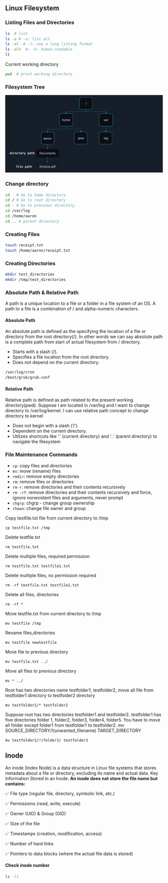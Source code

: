 ## Linux Filesystem

### Listing Files and Directories

```bash
ls  # list
ls -a # -a: list all
ls -al  # -l: use a long listing format
ls -alh  #: -h: human-readable
ll 
```
Current working directory
```bash
pwd  # print working directory
```




### Filesystem Tree
![image alt](https://github.com/mohimenulislam/Linux-Command-Line/blob/5d2f78a071cda779e92e3e732b0f127662e77e1d/Img/file_system_tree.png)


### Change directory 
```bash
cd   # Go to home directory
cd / # Go to root directory
cd - # Go to previous directory
cd /var/log
cd /home/aaron
cd .. # parent directory
```

### Creating Files
```bash
touch receipt.txt
touch /home/aaron/receipt.txt
```
### Creating Directories
```bash
mkdir test_directories
mkdir /tmp/test_directories
```
### Absolute Path & Relative Path

A path is a unique location to a file or a folder in a file system of an OS. A path to a file is a combination of / and alpha-numeric characters.

#### Absolute Path
An absolute path is defined as the specifying the location of a file or directory from the root directory(/). In other words we can say absolute path is a complete path from start of actual filesystem from / directory.

- Starts with a slash (/).
- Specifies a file location from the root directory.
- Does not depend on the current directory.

```bash
/var/log/cron
/boot/grub/grub.conf
```


#### Relative Path
Relative path is defined as path related to the present working directory(pwd). Suppose I am located in /var/log and I want to change directory to /var/log/kernel. I can use relative path concept to change directory to kernel

- Does not begin with a slash (‘/’).
- Dependent on the current directory.
- Utilizes shortcuts like ‘.’ (current directory) and ‘..’ (parent directory) to navigate the filesystem


### File Maintenance Commands
- `cp`: copy files and directories <br>
- `mv`: move (rename) files <br>
- `rmdir`: remove empty directories <br>
- `rm`: remove files or directories <br>
- `rm-r`: remove directories and their contents recursively <br>
- `rm -rf`: remove directories and their contents recursively and force, ignore nonexistent files and arguments, never prompt <br>
- `chgrp`: chgrp - change group ownership <br>
- `chown`: change file owner and group <br>

Copy testfile.txt file from current directory to /tmp <br>
```
cp testfile.txt /tmp
```
Delete testfile.txt <br>
```
rm testfile.txt
```
Delete multiple files, required permission <br>
```
rm testfile.txt testfile1.txt
```
Delete multiple files, no permission required
```
rm -rf testfile.txt testfile1.txt
``` 
Delete all files, directories<br>
```
rm -rf *
```
Move testfile.txt from current directory to /tmp	<br>
```
mv testfile /tmp
```
Rename files,directories	<br>
```
mv testfile newtestfile
```
Move file to previous directory	<br>	
```
mv testfile.txt ../
```
Move all files to previous directory <br>
```
mv * ../
```
Root has two directories name testfolder1, testfolder2, move all file from testfolder1 directory to testfolder2 directory <br>
```
mv testfolder1/* testfolder2
```
Suppose root has two directories testfolder1 and testfolder2. testfolder1 has five directories folder 1, folder2, folder3, folder4, folder5. You have to move all folder except folder1 from testfolder1 to testfolder2. mv SOURCE_DIRECTORY/!(unwanted_filename) TARGET_DIRECTORY	 <br>
```
mv testfolder1/!(folder1) testfolder2
```

## Inode 
An inode (Index Node) is a data structure in Linux file systems that stores metadata about a file or directory, excluding its name and actual data.
Key Information Stored in an Inode:
**An inode does not store the file name but contains:**

✅ File type (regular file, directory, symbolic link, etc.)

✅ Permissions (read, write, execute)

✅ Owner (UID) & Group (GID)

✅ Size of the file

✅ Timestamps (creation, modification, access)

✅ Number of hard links

✅ Pointers to data blocks (where the actual file data is stored)

#### Check inode number

```bash
ls -li
```
 

